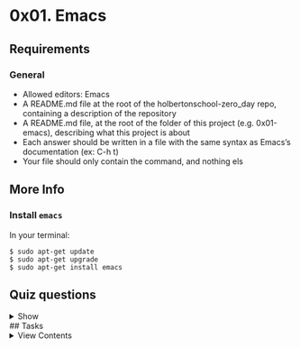 # 0x01. Emacs

## Requirements

### General

- Allowed editors: Emacs
- A README.md file at the root of the holbertonschool-zero_day repo, containing a description of the repository
- A README.md file, at the root of the folder of this project (e.g. 0x01-emacs), describing what this project is about
- Each answer should be written in a file with the same syntax as Emacs’s documentation (ex: C-h t)
- Your file should only contain the command, and nothing els

## More Info

### Install `emacs`
In your terminal:
```
$ sudo apt-get update
$ sudo apt-get upgrade
$ sudo apt-get install emacs
```
## Quiz questions

<details>
<summary>Show</summary>

### Question #0
In Emacs’ documentation, what does `C` in a shortcut command stand for?
- Command
- Ctrl
- Shift + C

### Question #1
In Emacs’ documentation, what does M in a shortcut command stand for?
- Alt
- Shift + M
- Meta

### Question #2
In Emacs, a buffer is an object that a file’s text is held in.
- True
- False

### Question #3
You can only have one buffer open in Emacs at a time.
- True
- False

### Question #4
What question should you ask yourself first when something doesn’t work as expected?
- Why?
- What can I Google to find the solution?
- Who can help me?
</details>
## Tasks
<details>
<summary>View Contents</summary>
  
### [0. Opening](./0-opening)
What is the command to open a file from within Emacs?
**Repo:**
* GitHub repository: `holbertonschool-zero_day`
* Directory: `0x01-emacs`
* File: `0-opening`
## Author

- **Migue** - [Miguelro123](https://github.com/Miguelro123)
</details>
